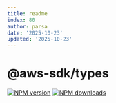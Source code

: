 ```yaml
---
title: readme
index: 80
author: parsa
date: '2025-10-23'
updated: '2025-10-23'
---
```

# @aws-sdk/types

[![NPM version](https://img.shields.io/npm/v/@aws-sdk/types/latest.svg)](https://www.npmjs.com/package/@aws-sdk/types)
[![NPM downloads](https://img.shields.io/npm/dm/@aws-sdk/types.svg)](https://www.npmjs.com/package/@aws-sdk/types)

